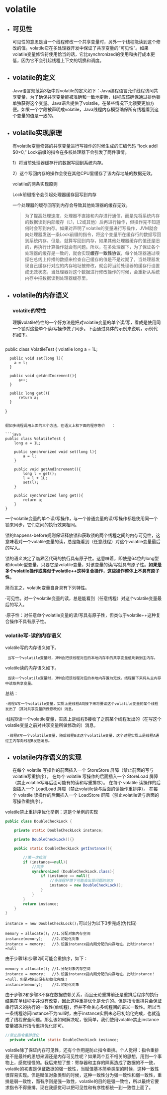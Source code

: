 # volatile

- ## 可见性

  可见性的意思是当一个线程修改一个共享变量时，另外一个线程能读到这个修改的值。volatile它在多处理器开发中保证了共享变量的“可见性”。如果volatile变量修饰符使用恰当的话，它比synchronized的使用和执行成本更低，因为它不会引起线程上下文的切换和调度。
  
- ## volatile的定义

  Java语言规范第3版中对volatile的定义如下：Java编程语言允许线程访问共享变量，为了确保共享变量能被准确和一致地更新，线程应该确保通过排他锁单独获得这个变量。Java语言提供了volatile，在某些情况下比锁要更加方便。如果一个字段被声明成volatile，Java线程内存模型确保所有线程看到这个变量的值是一致的。

- ## volatile实现原理

  有volatile变量修饰的共享变量进行写操作的时候生成的汇编代码 “lock addl $0×0,” Lock前缀的指令在多核处理器下会引发了两件事情。

  1）将当前处理器缓存行的数据写回到系统内存。

  2）这个写回内存的操作会使在其他CPU里缓存了该内存地址的数据无效。

  volatile的两条实现原则

  Lock前缀指令会引起处理器缓存回写到内存

  一个处理器的缓存回写到内存会导致其他处理器的缓存无效。

  > 为了提高处理速度，处理器不直接和内存进行通信，而是先将系统内存的数据读到内部缓存（L1，L2或其他）后再进行操作，但操作完不知道何时会写到内存。如果对声明了volatile的变量进行写操作，JVM就会向处理器发送一条Lock前缀的指令，将这个变量所在缓存行的数据写回到系统内存。但是，就算写回到内存，如果其他处理器缓存的值还是旧的，再执行计算操作就会有问题。所以，在多处理器下，为了保证各个处理器的缓存是一致的，就会实现**缓存一致性协议**，每个处理器通过嗅探在总线上传播的数据来检查自己缓存的值是不是过期了，当处理器发现自己缓存行对应的内存地址被修改，就会将当前处理器的缓存行设置成无效状态，当处理器对这个数据进行修改操作的时候，会重新从系统内存中把数据读到处理器缓存里。 
  
- ## volatile的内存语义

  ### volatile的特性

  理解volatile特性的一个好方法是把对volatile变量的单个读/写，看成是使用同一个锁对这些单个读/写操作做了同步。下面通过具体的示例来说明，示例代码如下。

  ```java
public class VolatileTest {
      volatile long a = 1L;

      public void set(long l){
        a = l;
      }

      public void getAndIncrement(){
          a++;
      }
  
      public long get(){
          return a;
      }
  }
  ```
  
  假如多线程调用上面的三个方法，在语义上和下面的程序等价	：
  
  ```java
  public class VolatileTest {
      long a = 1L;
  
      public synchronized void set(long l){
          a = l;
      }
  
      public void getAndIncrement(){
          long l = get();
          l = l + 1L;
          set(l);
      }
  
      public synchronized long get(){
          return a;
      }
  }
  ```
  
  一个volatile变量的单个读/写操作，与一个普通变量的读/写操作都是使用同一个锁来同步，它们之间的执行效果相同。
  
  锁的happens-before规则保证释放锁和获取锁的两个线程之间的内存可见性，这意味着对一个volatile变量的读，总是能看到（任意线程）对这个volatile变量最后的写入。
  
  锁的语义决定了临界区代码的执行具有原子性。这意味着，即使是64位的long型和double型变量，只要它是volatile变量，对该变量的读/写就具有原子性。**如果是多个volatile操作或类似于volatile++这种复合操作，这些操作整体上不具有原子性。**
  
  简而言之，volatile变量自身具有下列特性。
  
  ·可见性。对一个volatile变量的读，总是能看到（任意线程）对这个volatile变量最后的写入。
  
  ·原子性：对任意单个volatile变量的读/写具有原子性，但类似于volatile++这种复合操作不具有原子性。
  
  ### volatile写-读的内存语义
  
  volatile写的内存语义如下。
  
     当写一个volatile变量时，JMM会把该线程对应的本地内存中的共享变量值刷新到主内存。
  
  volatile读的内存语义如下。
  
     当读一个volatile变量时，JMM会把该线程对应的本地内存置为无效。线程接下来将从主内存中读取共享变量。
  
  总结：
  
   	·线程A写一个volatile变量，实质上是线程A向接下来将要读这个volatile变量的某个线程发出了（其对共享变量所做修改的）消息。
  
  ​     ·线程B读一个volatile变量，实质上是线程B接收了之前某个线程发出的（在写这个volatile变量之前对共享变量所做修改的）消息。
  
     ·线程A写一个volatile变量，随后线程B读这个volatile变量，这个过程实质上是线程A通过主内存向线程B发送消息。
  
- ## volatile内存语义的实现

  在每个 volatile 写操作的前面插入一个 StoreStore 屏障（禁止前面的写与volatile写重排序）。
  在每个 volatile 写操作的后面插入一个 StoreLoad 屏障（禁止volatile写与后面可能有的读和写重排序）。
  在每个 volatile 读操作的后面插入一个 LoadLoad 屏障（禁止volatile读与后面的读操作重排序）。
  在每个 volatile 读操作的后面插入一个 LoadStore 屏障（禁止volatile读与后面的写操作重排序）。

  

volatile禁止重排序优化举例：这是个单例的实现

```java
public class DoubleCheckLock {

    private static DoubleCheckLock instance;

    private DoubleCheckLock(){}

    public static DoubleCheckLock getInstance(){

        //第一次检测
        if (instance==null){
            //同步
            synchronized (DoubleCheckLock.class){
                if (instance == null){
                    //多线程环境下可能会出现问题的地方
                    instance = new DoubleCheckLock();
                }
            }
        }
        return instance;
    }
}
```

`instance = new DoubleCheckLock();`可以分为以下3步完成(伪代码)

```less
memory = allocate(); //1.分配对象内存空间
instance(memory);    //2.初始化对象
instance = memory;   //3.设置instance指向刚分配的内存地址，此时instance！=null
```

由于步骤1和步骤2间可能会重排序，如下：

```less
memory = allocate(); //1.分配对象内存空间
instance = memory;   //3.设置instance指向刚分配的内存地址，此时instance！=null，但是对象还没有初始化完成！
instance(memory);    //2.初始化对象
```

由于步骤2和步骤3不存在数据依赖关系，而且无论重排前还是重排后程序的执行结果在单线程中并没有改变，因此这种重排优化是允许的。但是指令重排只会保证串行语义的执行的一致性(单线程)，但并不会关心多线程间的语义一致性。所以当一条线程访问instance不为null时，由于instance实例未必已初始化完成，也就造成了线程安全问题。那么该如何解决呢，很简单，我们使用volatile禁止instance变量被执行指令重排优化即可。

```java
//禁止指令重排优化
  private volatile static DoubleCheckLock instance;
```

volatile除了保证内存可见性，还有个作用是防止指令重排。个人觉得：指令重排是不是最终的思想来源还是内存可见性呢？如果两个互不相关的思想，用到一个事物上，感觉怪怪的。我后来想了想：寄存器和主存的隔离造成了数据的不一致，volatile的初衷是保证数据的强一致性，当赋值基本简单类型的时候，这种一致性很容易实现。但是赋值对象类型的时候，这种一致性分为强一致性和弱一致性，重排是弱一致性，而有序则是强一致性，volatile的目的是强一致性，所以最终它要求指令不得重排。现在我感觉可以把可见性和有序性都统一到一致性上面了。